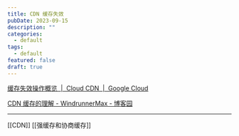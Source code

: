 ```yaml
---
title: CDN 缓存失效
pubDate: 2023-09-15
description: ""
categories:
  - default
tags:
  - default
featured: false
draft: true
---
```

[缓存失效操作概览  |  Cloud CDN  |  Google Cloud](https://cloud.google.com/cdn/docs/cache-invalidation-overview?hl=zh-cn)

[CDN 缓存的理解 - WindrunnerMax - 博客园](https://www.cnblogs.com/WindrunnerMax/p/13606903.html)

---

[[CDN]]
[[强缓存和协商缓存]]

